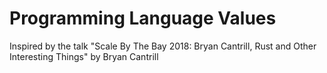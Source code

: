 # Programming Language Values

Inspired by the talk "Scale By The Bay 2018: Bryan Cantrill, Rust and Other Interesting Things" by Bryan Cantrill
